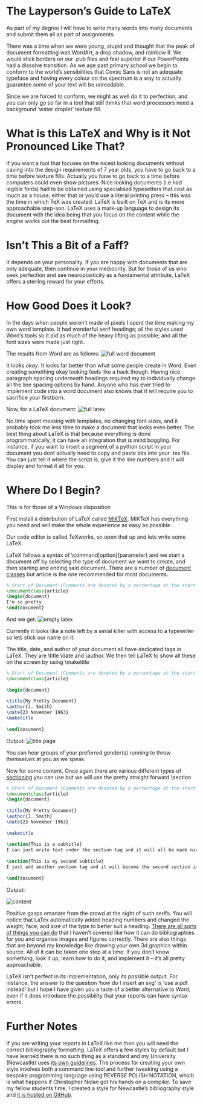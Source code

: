 # The Layperson’s Guide to LaTeX

As part of my degree I will have to write many words into many documents and submit them all as part of assignments.

There was a time when we were young, stupid and thought that the peak of document formatting was WordArt, a drop shadow, and rainbow II. We would stick borders on our .pub files and feel superior if our PowerPoints had a dissolve transition. As we age past primary school we begin to conform to the world’s sensibilities that Comic Sans is not an adequate typeface and having every colour on the spectrum is a way to actually guarantee some of your text will be unreadable.

Since we are forced to conform, we might as well do it to perfection, and you can only go so far in a tool that still thinks that word processors need a background ‘water droplet’ texture fill.

# What is this LaTeX and Why is it Not Pronounced Like That?

If you want a tool that focuses on the nicest looking documents without caving into the design requirements of 7 year olds, you have to go back to a time before texture fills. Actually you have to go back to a time before computers could even show pictures. Nice looking documents (i.e had legible fonts) had to be obtained using specialised typesetters that cost as much as a house, either that or you’d use a literal printing press – this was the time in which TeX was created. LaTeX is built on TeX and is its more approachable step-son. LaTeX uses a mark-up language to design its document with the idea being that you focus on the content while the engine works out the best formatting.

# Isn’t This a Bit of a Faff?

It depends on your personality. If you are happy with documents that are only adequate, then continue in your mediocrity. But for those of us who seek perfection and see neuroplasticity as a fundamental attribute, LaTeX offers a sterling reward for your efforts.

# How Good Does it Look?

In the days when people weren’t made of pixels I spent the time making my own word template. It had wonderful serif headings; all the styles used Word’s tools so it did as much of the heavy lifting as possible; and all the font sizes were made just right.

The results from Word are as follows:
![full word document](/static/postimages/11/full.png)

It looks *okay*. It looks far better than what some people create in Word. Even creating something okay looking feels like a hack though. Having nice paragraph spacing underneath headings required my to individually change all the line spacing options by hand. Anyone who has ever tried to implement code into a word document also knows that it will require you to sacrifice your firstborn.

Now, for a LaTeX document:
![full latex](/static/postimages/11/fulllatex.png)

No time spent messing with templates, no changing font sizes, and it probably took me less time to make a document that looks even better. The best thing about LaTeX is that because everything is done programmatically, it can have an integration that is mind boggling. For instance, if you want to insert a segment of a python script in your document you dont actually need to copy and paste bits into your .tex file. You can just tell it where the script is, give it the line numbers and it will display and format it all for you.

# Where Do I Begin?

This is for those of a Windows disposition

First install a distribution of LaTeX called [MiKTeX](https://miktex.org/download). MiKTeX has everything you need and will make the whole experience as easy as possible.

Our code editor is called TeXworks, so open that up and lets write some LaTeX.

LaTeX follows a syntax of \command[option]{parameter} and we start a document off by selecting the type of document we want to create, and then starting and ending said document. There are a number of [document classes](https://en.wikibooks.org/wiki/LaTeX/Document_Structure#Document_classes) but article is the one recommended for most documents.

```latex
% Start of Document (Comments are denoted by a percentage at the start of the line)
\documentclass{article}
\begin{document}
I'm so pretty
\end{document}
```
And we get:
![empty latex](/static/postimages/11/empty.png)

Currently it looks like a note left by a serial killer with access to a typewriter so lets stick our name on it.

The title, date, and author of your document all have dedicated tags in LaTeX. They are \title \date and \author. We then tell LaTeX to show all these on the screen by using \maketitle

```latex
% Start of Document (Comments are denoted by a percentage at the start of the line)
\documentclass{article}
 
\begin{document}
 
\title{My Pretty Document}
\author{J. Smith}
\date{23 November 1963}
\maketitle
 
\end{document}
```
Output:
![title page](/static/postimages/11/empty.png)

You can hear groups of your preferred gender(s) running to throw themselves at you as we speak.

Now for some content. Once again there are various different types of [sectioning](https://en.wikibooks.org/wiki/LaTeX/Document_Structure#Sectioning_commands) you can use but we will use the pretty straight forward \section

```latex
% Start of Document (Comments are denoted by a percentage at the start of the line)
\documentclass{article}
\begin{document}
 
\title{My Pretty Document}
\author{J. Smith}
\date{23 November 1963}
 
\maketitle
 
\section{This is a subtitle}
I can just write text under the section tag and it will all be made nice
 
\section{This is my second subtitle}
I just add another section tag and it will become the second section in the document. Pretty cool!
 
\end{document}
```

Output:

![content](/static/postimages/11/content.png)

Positive gasps emanate from the crowd at the sight of such serifs. You will notice that LaTex automatically added heading numbers and changed the weight, face, and size of the type to better suit a heading. [There are all sorts of things you can do](https://en.wikibooks.org/wiki/LaTeX) that I haven’t covered like how it can do bibliographies for you and organise images and figures correctly. There are also things that are beyond my knowledge like drawing your own 3d graphics within source. All of it can be taken one step at a time. If you don’t know something, look it up, learn how to do it, and implement it – it’s all pretty approachable.

LaTeX isn’t perfect in its implementation, only its possible output. For instance, the answer to the question ‘how do I insert an svg’ is ‘use a pdf instead’ but I hope I have given you a taste of a better alternative to Word, even if it does introduce the possibility that your reports can have syntax errors.

# Further Notes

If you are writing your reports in LaTeX like me then you will need the correct bibliography formatting. LaTeX offers a few styles by default but I have learned there is no such thing as a standard and my University (Newcastle) uses [its own guidelines](https://libguides.ncl.ac.uk/managing/harvard). The process for creating your own style involves both a command line tool and further tweaking using a bespoke programming language using REVERSE POLISH NOTATION, which is what happens if Christopher Nolan got his hands on a compiler. To save my fellow students time, I created a style for Newcastle’s bibliography style and [it is hosted on GitHub](https://github.com/CodeLuke/Newcastle-BibTeX).


